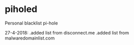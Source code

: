 # piholed
Personal blacklist pi-hole

27-4-2018: 
.added list from disconnect.me </b>
.added list from malwaredomainlist.com
